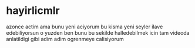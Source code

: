 # hayirlicmlr
azonce actim ama bunu yeni aciyorum
bu kisma yeni seyler ilave edebiliyorsun o yuzden 
ben bunu bu sekilde halledebilmek icin tam videoda
anlatildigi gibi adim adim ogrenmeye calisiyorum
